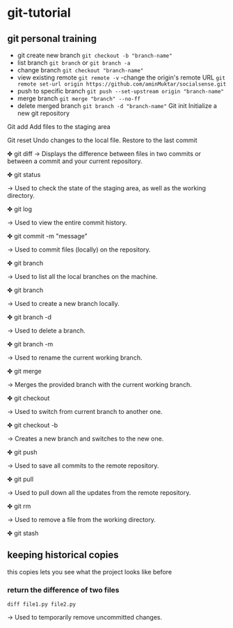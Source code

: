 # git-tutorial
## git personal training
- git create new branch
  `git checkout -b "branch-name"`
- list branch
  `git branch` or `git branch -a`
- change branch
  `git checkout "branch-name"`
- view existing remote
  `git remote -v`
-change the origin's remote URL
  `git remote set-url origin https://github.com/aminMuktar/socialsense.git`
- push to specific branch
   `git push --set-upstream origin "branch-name"`
- merge branch
    `git merge "branch" --no-ff`
- delete merged branch
    `git branch -d "branch-name"`
Git init
Initialize a new git repository 

Git add <file-name>
Add files to the staging area

Git reset
Undo changes to the local file. Restore to the last commit

✤ git diff
→ Displays the difference between files in two commits or between a commit and your current repository.

✤ git status

→ Used to check the state of the staging area, as well as the working directory.


✤ git log

→ Used to view the entire commit history.

✤ git commit -m "message"

→ Used to commit files (locally) on the repository.

✤ git branch

→ Used to list all the local branches on the machine.

✤ git branch <branch-name>

→ Used to create a new branch locally.

✤ git branch -d <branch-name>

→ Used to delete a branch.

✤ git branch -m <new-name>

→ Used to rename the current working branch.

✤ git merge <branch-name>

→ Merges the provided branch with the current working branch.

✤ git checkout <branch-name>

→ Used to switch from current branch to another one.

✤ git checkout -b <branch-name>

→ Creates a new branch and switches to the new one.


✤ git push <remote> <branch-name>

→ Used to save all commits to the remote repository.


✤ git pull <remote>

→ Used to pull down all the updates from the remote repository.

✤ git rm <file-name>

→ Used to remove a file from the working directory.

✤ git stash


## keeping historical copies
this copies lets you see what the project looks like before


### return the difference of two files

```
diff file1.py file2.py

```

→ Used to temporarily remove uncommitted changes.

